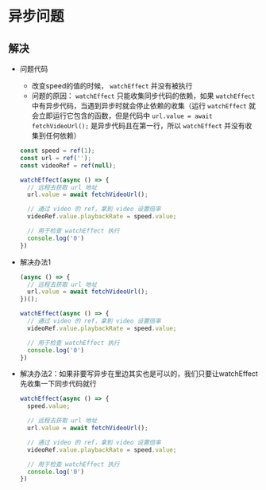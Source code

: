 # 异步问题

## 解决

+ 问题代码

  + 改变speed的值的时候， `watchEffect` 并没有被执行
  + 问题的原因： `watchEffect` 只能收集同步代码的依赖，如果 `watchEffect` 中有异步代码，当遇到异步时就会停止依赖的收集（运行 `watchEffect` 就会立即运行它包含的函数，但是代码中 `url.value = await fetchVideoUrl();` 是异步代码且在第一行，所以 `watchEffect` 并没有收集到任何依赖）

  ```js
  const speed = ref(1);
  const url = ref('');
  const videoRef = ref(null);

  watchEffect(async () => {
    // 远程去获取 url 地址
    url.value = await fetchVideoUrl();

    // 通过 video 的 ref，拿到 video 设置倍率
    videoRef.value.playbackRate = speed.value;

    // 用于检查 watchEffect 执行
    console.log('0')
  })
  ```

+ 解决办法1

  ```js
  (async () => {
    // 远程去获取 url 地址
    url.value = await fetchVideoUrl();
  })();

  watchEffect(async () => {
    // 通过 video 的 ref，拿到 video 设置倍率
    videoRef.value.playbackRate = speed.value;

    // 用于检查 watchEffect 执行
    console.log('0')
  })
  ```

+ 解决办法2：如果非要写异步在里边其实也是可以的，我们只要让watchEffect先收集一下同步代码就行

  ```js
  watchEffect(async () => {
    speed.value;

    // 远程去获取 url 地址
    url.value = await fetchVideoUrl();

    // 通过 video 的 ref，拿到 video 设置倍率
    videoRef.value.playbackRate = speed.value;

    // 用于检查 watchEffect 执行
    console.log('0')
  })
  ```
